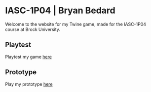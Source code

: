 # IASC-1P04 | Bryan Bedard

Welcome to the website for my Twine game, made for the IASC-1P04 course at Brock University.

## Playtest

Playtest my game [here](playtest/playtest)

## Prototype
Play my prototype [here](prototype/MuskokanIsles_Prototype.html)
